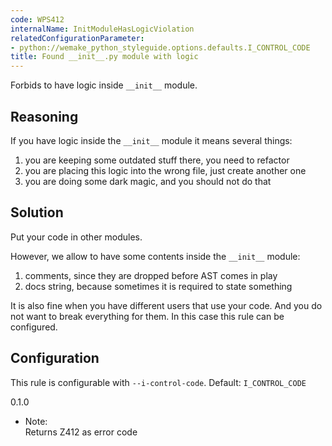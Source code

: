 ```yaml
---
code: WPS412
internalName: InitModuleHasLogicViolation
relatedConfigurationParameter:
- python://wemake_python_styleguide.options.defaults.I_CONTROL_CODE
title: Found __init__.py module with logic
---
```


Forbids to have logic inside `__init__` module.

## Reasoning
If you have logic inside the `__init__` module it means several
things:

1.  you are keeping some outdated stuff there, you need to refactor
2.  you are placing this logic into the wrong file, just create
another one
3.  you are doing some dark magic, and you should not do that

## Solution
Put your code in other modules.

However, we allow to have some contents inside the `__init__` module:

1.  comments, since they are dropped before AST comes in play
2.  docs string, because sometimes it is required to state something

It is also fine when you have different users that use your code. And
you do not want to break everything for them. In this case this rule can
be configured.

## Configuration
This rule is configurable with `--i-control-code`. Default:
`I_CONTROL_CODE`

<div class="versionadded">

0.1.0

</div>

  - Note:  
    Returns Z412 as error code